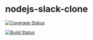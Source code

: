 # nodejs-slack-clone

[![Coverage Status](https://coveralls.io/repos/github/EnachescuAlin/nodejs-slack-clone/badge.svg?branch=master)](https://coveralls.io/github/EnachescuAlin/nodejs-slack-clone?branch=master)

[![Build Status](https://travis-ci.com/EnachescuAlin/nodejs-slack-clone.svg?branch=master)](https://travis-ci.com/EnachescuAlin/nodejs-slack-clone)
